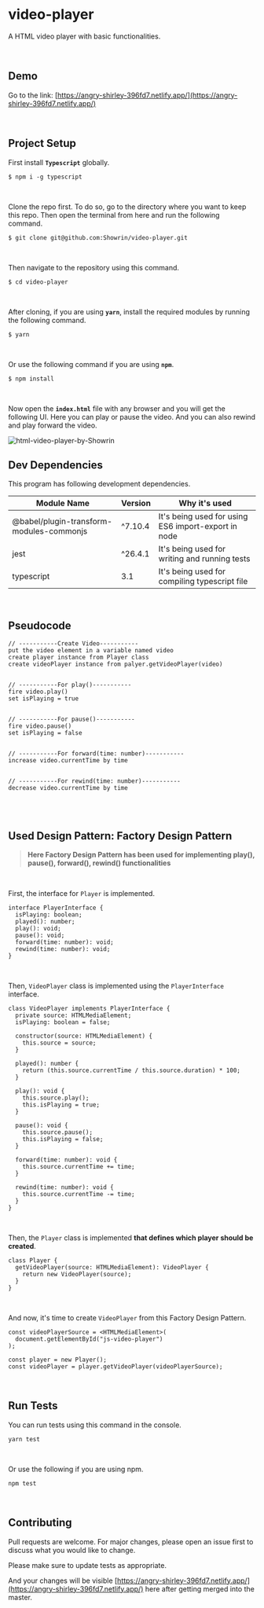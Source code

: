 # video-player

A HTML video player with basic functionalities.

<br/>

## Demo

Go to the link: [https://angry-shirley-396fd7.netlify.app/](https://angry-shirley-396fd7.netlify.app/)

<br/>

## Project Setup

First install **`Typescript`** globally.

```
$ npm i -g typescript
```

<br/>

Clone the repo first. To do so, go to the directory where you want to keep this repo. Then open the terminal from here and run the following command.

```
$ git clone git@github.com:Showrin/video-player.git
```

<br/>

Then navigate to the repository using this command.

```
$ cd video-player
```

<br/>

After cloning, if you are using **`yarn`**, install the required modules by running the following command.

```
$ yarn
```

<br/>

Or use the following command if you are using **`npm`**.

```
$ npm install
```

<br/>

Now open the **`index.html`** file with any browser and you will get the following UI. Here you can play or pause the video. And you can also rewind and play forward the video.

![html-video-player-by-Showrin](https://i.imgur.com/4KTScvF.png)<br/>

## Dev Dependencies

This program has following development dependencies.

| Module Name                              | Version | Why it's used                                       |
| ---------------------------------------- | ------- | --------------------------------------------------- |
| @babel/plugin-transform-modules-commonjs | ^7.10.4 | It's being used for using ES6 import-export in node |
| jest                                     | ^26.4.1 | It's being used for writing and running tests       |
| typescript                               | 3.1     | It's being used for compiling typescript file       |

<br/>

## Pseudocode

```
// -----------Create Video-----------
put the video element in a variable named video
create player instance from Player class
create videoPlayer instance from palyer.getVideoPlayer(video)


// -----------For play()-----------
fire video.play()
set isPlaying = true


// -----------For pause()-----------
fire video.pause()
set isPlaying = false


// -----------For forward(time: number)-----------
increase video.currentTime by time


// -----------For rewind(time: number)-----------
decrease video.currentTime by time

```

<br/>

<br/>

## Used Design Pattern: Factory Design Pattern

> **Here Factory Design Pattern has been used for implementing play(), pause(), forward(), rewind() functionalities**

<br/>

First, the interface for `Player` is implemented.

```
interface PlayerInterface {
  isPlaying: boolean;
  played(): number;
  play(): void;
  pause(): void;
  forward(time: number): void;
  rewind(time: number): void;
}
```

<br />

Then, `VideoPlayer` class is implemented using the `PlayerInterface` interface.

```
class VideoPlayer implements PlayerInterface {
  private source: HTMLMediaElement;
  isPlaying: boolean = false;

  constructor(source: HTMLMediaElement) {
    this.source = source;
  }

  played(): number {
    return (this.source.currentTime / this.source.duration) * 100;
  }

  play(): void {
    this.source.play();
    this.isPlaying = true;
  }

  pause(): void {
    this.source.pause();
    this.isPlaying = false;
  }

  forward(time: number): void {
    this.source.currentTime += time;
  }

  rewind(time: number): void {
    this.source.currentTime -= time;
  }
}
```

<br />

Then, the `Player` class is implemented **that defines which player should be created**.

```
class Player {
  getVideoPlayer(source: HTMLMediaElement): VideoPlayer {
    return new VideoPlayer(source);
  }
}
```

<br />

And now, it's time to create `VideoPlayer` from this Factory Design Pattern.

```
const videoPlayerSource = <HTMLMediaElement>(
  document.getElementById("js-video-player")
);

const player = new Player();
const videoPlayer = player.getVideoPlayer(videoPlayerSource);
```

<br/>

## Run Tests

You can run tests using this command in the console.

```
yarn test
```

<br/>

Or use the following if you are using npm.

```
npm test
```

<br/>

## Contributing

Pull requests are welcome. For major changes, please open an issue first to discuss what you would like to change.

Please make sure to update tests as appropriate.

And your changes will be visible [https://angry-shirley-396fd7.netlify.app/](https://angry-shirley-396fd7.netlify.app/) here after getting merged into the master.
